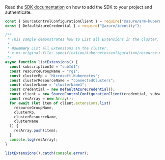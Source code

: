 Read the [SDK documentation](https://github.com/Azure/azure-sdk-for-js/blob/%40azure%2Farm-kubernetesconfiguration_5.0.0/sdk/kubernetesconfiguration/arm-kubernetesconfiguration/README.md) on how to add the SDK to your project and authenticate.

```javascript
const { SourceControlConfigurationClient } = require("@azure/arm-kubernetesconfiguration");
const { DefaultAzureCredential } = require("@azure/identity");

/**
 * This sample demonstrates how to List all Extensions in the cluster.
 *
 * @summary List all Extensions in the cluster.
 * x-ms-original-file: specification/kubernetesconfiguration/resource-manager/Microsoft.KubernetesConfiguration/stable/2022-03-01/examples/ListExtensions.json
 */
async function listExtensions() {
  const subscriptionId = "subId1";
  const resourceGroupName = "rg1";
  const clusterRp = "Microsoft.Kubernetes";
  const clusterResourceName = "connectedClusters";
  const clusterName = "clusterName1";
  const credential = new DefaultAzureCredential();
  const client = new SourceControlConfigurationClient(credential, subscriptionId);
  const resArray = new Array();
  for await (let item of client.extensions.list(
    resourceGroupName,
    clusterRp,
    clusterResourceName,
    clusterName
  )) {
    resArray.push(item);
  }
  console.log(resArray);
}

listExtensions().catch(console.error);
```
